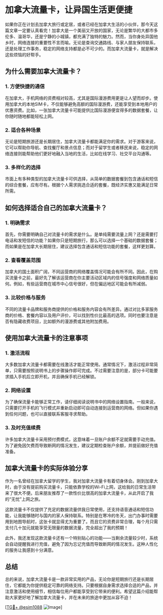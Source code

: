 # 加拿大流量卡，让异国生活更便捷

如果你正在计划去加拿大旅行或定居，或者已经在加拿大生活的小伙伴，那今天这篇文章一定要认真看完！加拿大是一个美丽又开放的国家，无论是繁华的大都市多伦多、温哥华，还是宁静的小城镇，都充满了独特的魅力。然而，当你身处异国他乡时，网络连接的重要性不言而喻。无论是查询交通路线、与家人朋友保持联系，还是处理工作事务，稳定的网络支持都是必不可少的。而加拿大流量卡，就是解决这些烦恼的好帮手。

## 为什么需要加拿大流量卡？

### 1. **方便快捷的通信**
在加拿大，手机网络的资费相对较高，尤其是国际漫游费用更是让人望而却步。使用加拿大的本地SIM卡，不仅能够避免高额的国际漫游费，还能享受到本地用户的优惠资费。比如，一张加拿大流量卡可能提供比国际漫游便宜得多的数据套餐，让你随时随地都能轻松上网。

### 2. **适合各种场景**
无论是短期旅游还是长期居住，加拿大流量卡都能满足你的需求。对于游客来说，它可以帮助你导航、查找餐厅和景点信息；而对于留学生或者移民来说，稳定的网络连接则能帮助他们更好地融入当地的生活，比如在线学习、社交平台沟通等。

### 3. **多样化的选择**
市面上有多种类型的加拿大流量卡可供选择，从简单的数据套餐到包含通话和短信的综合套餐，应有尽有。根据个人需求挑选合适的套餐，既经济实惠又能满足日常所需。

## 如何选择适合自己的加拿大流量卡？

### 1. **明确需求**
首先，你需要明确自己对流量卡的需求是什么。是单纯需要流量上网？还是需要打电话和发短信的功能？如果你只是短期旅行，那么可以选择一个基础的数据套餐；而如果是在加拿大长期居住，建议选择包含通话和短信功能的套餐，这样更划算。

### 2. **查看覆盖范围**
加拿大的国土面积广阔，不同运营商的网络覆盖情况可能会有所不同。因此，在购买流量卡之前，最好先了解该运营商在你主要活动区域内的信号强度和网络质量如何。例如，有些运营商在城市中心信号很好，但在偏远地区可能会有所减弱。

### 3. **比较价格与服务**
不同的流量卡品牌和服务商提供的价格和服务内容会有所差异。通过对比多家服务商的价格、套餐内容以及用户评价，可以找到性价比最高的选项。同时也要注意是否有隐藏收费项目，比如额外的漫游费或其他附加费用。

## 使用加拿大流量卡的注意事项

### 1. **激活流程**
大多数加拿大流量卡都需要在线激活才能正常使用。通常情况下，激活过程非常简单，只需要按照说明书上的步骤操作即可完成。不过需要注意的是，部分卡可能要求插入手机后立即开机，并且确保手机已经解锁。

### 2. **网络设置**
为了确保流量卡能够正常工作，请仔细阅读说明书中的网络设置指南。一般来说，只需要打开手机的飞行模式并重新启动即可自动连接到运营商的网络。但如果你遇到任何问题，也可以直接联系客服寻求帮助。

### 3. **及时充值续费**
许多加拿大流量卡采用预付费模式，这意味着一旦账户余额不足就需要手动充值。为了避免因欠费而导致断网的情况发生，建议定期检查账户余额，并提前做好充值准备。

## 加拿大流量卡的实际体验分享

作为一名曾经在加拿大留学的学生，我对加拿大流量卡有着切身体会。刚到加拿大时，由于没有提前购买流量卡，只能依靠学校的Wi-Fi上网，这给我的日常生活带来了很大不便。后来朋友推荐了一款性价比很高的加拿大流量卡，从此开启了我的“无忧”上网之旅。

这款流量卡不仅提供了充足的数据流量供我日常使用，还支持语音通话和短信功能，让我能够随时与国内的家人保持联系。特别是在寒冷的冬天，出门办事时需要用到地图导航时，这张卡就显得尤为重要了。而且它的资费非常合理，每个月只需支付几十加元就能享受无限量的数据流量，完全超出了我的预期！

此外，我还发现这款流量卡还有一个特别贴心的功能——当剩余流量较少时，系统会自动提醒我进行充值，避免了因为忘记充值而导致断网的情况发生。这种人性化的服务让我感到十分满意。

## 总结

总的来说，加拿大流量卡是一款非常实用的产品，无论你是短期旅行还是长期居住，它都能为你提供稳定可靠的网络支持。只要根据自身需求选择合适的产品，并注意激活和使用细节，相信每位用户都能享受到它带来的便利。希望这篇介绍能帮助大家更好地了解加拿大流量卡，并在未来的旅途中更加从容不迫！

[[TG💪+ @esim1088](https://t.me/s/esim1088) ![Image](https://i.postimg.cc/4NQfJmqS/Snipaste-2025-05-13-00-14-12.png)]